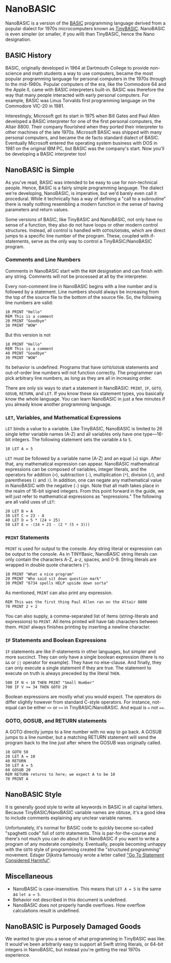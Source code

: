 # NanoBASIC

NanoBASIC is a version of the [BASIC](https://en.wikipedia.org/wiki/BASIC) programming language derived from a popular dialect for 1970s microcomputers known as [TinyBASIC](https://en.wikipedia.org/wiki/Tiny_BASIC). NanoBASIC is even simpler (or smaller, if you will) than TinyBASIC, hence the Nano designation. 

## BASIC History

BASIC, originally developed in 1964 at Dartmouth College to provide non-science and math students a way to use computers, became the most popular programming language for personal computers in the 1970s through to the mid-1980s. Popular computers of the era, like the Commodore 64 and the Apple II, came with BASIC interpreters built-in. BASIC was therefore the way that many people interacted with early personal computers. For example, BASIC was Linus Torvalds first programming language on the Commodore VIC-20 in 1981.

Interestingly, Microsoft got its start in 1975 when Bill Gates and Paul Allen developed a BASIC interpreter for one of the first personal computers, the Altair 8800. Their company flourished when they ported their interpreter to other machines of the late 1970s. Microsoft BASIC was shipped with many personal computers, and became the de facto standard dialect of BASIC. Eventually Microsoft entered the operating system business with DOS in 1981 on the original IBM PC, but BASIC was the company's start. Now you'll be developing a BASIC interpreter too!

## NanoBASIC is Simple

As you've read, BASIC was intended to be easy to use for non-technical people. Hence, BASIC is a fairly simple programming language. The dialect we're developing, NanoBASIC, is imperative, but we'd barely even call it procedural. While it technically has a way of defining a "call to a subroutine" there is really nothing resembling a modern function in the sense of having parameters and return values. 

Some versions of BASIC, like TinyBASIC and NanoBASIC, not only have no sense of a function, they also do not have loops or other modern control structures. Instead, all control is handled with `GOTO`s/`GOSUB`s, which are direct jumps to a specific line number of the program. These, coupled with if-statements, serve as the only way to control a TinyBASIC/NanoBASIC program.

### Comments and Line Numbers

Comments in NanoBASIC start with the `REM` designation and can finish with any string. Comments will not be processed at all by the interpreter.

Every non-comment line in NanoBASIC begins with a line number and is followed by a statement. Line numbers should always be increasing from the top of the source file to the bottom of the source file. So, the following line numbers are valid:

```
10 PRINT "Hello"
REM This is a comment
20 PRINT "Goodbye"
30 PRINT "WOW"
```

But this version is not

```
10 PRINT "Hello"
REM This is a comment
40 PRINT "Goodbye"
30 PRINT "WOW"
```

Its behavior is undefined. Programs that have `GOTO`/`GOSUB` statements and out-of-order line numbers will not function correctly. The programmer can pick arbitrary line numbers, as long as they are all in increasing order.

There are only six ways to start a statement in NanoBASIC: `PRINT`, `IF`, `GOTO`, `GOSUB`, `RETURN`, and `LET`. If you know these six statement types, you basically know the whole language. You can learn NanoBASIC in just a few minutes if you already know another programming language.

### `LET`, Variables, and Mathematical Expressions

`LET` binds a value to a variable. Like TinyBASIC, NanoBASIC is limited to 26 single letter variable names (A-Z) and all variables only have one type—16-bit integers. The following statement sets the variable `A` to `5`.

```
10 LET A = 5
```

`LET` must be followed by a variable name (A-Z) and an equal (`=`) sign. After that, any mathematical expression can appear. NanoBASIC mathematical expressions can be composed of variables, integer literals, and the operators for addition (`+`), subtraction (`-`), multiplication (`*`), division (`/`), and parentheses (`(` and `)`). In addition, one can negate any mathematical value in NanoBASIC with the negative (`-`) sign. Note that all math takes place in the realm of 16-bit signed integers. From this point forward in the guide, we will just refer to mathematical expressions as "expressions." The following are all valid uses of `LET`:

```
20 LET B = A
30 LET C = 23 - A
40 LET D = 5 * (24 + 25)
50 LET E = -(24 + 23 - (2 * (5 + 3)))
```

### `PRINT` Statements

`PRINT` is used for output to the console. Any string literal or expression can be output to the console. As in TINYBasic, NanoBASIC string literals can only contain the characters A-Z, a-z, spaces, and 0-9. String literals are wrapped in double quote characters (`"`).

```
10 PRINT "What a nice program"
20 PRINT "Who said sit down question mark"
30 PRINT "6734 spells HELP upside down sorta"
```

As mentioned, `PRINT` can also print any expression.

```
REM This was the first thing Paul Allen ran on the Altair 8800
70 PRINT 2 + 2
```

You can also supply, a comma-separated list of items (string-literals and expressions) to `PRINT`. All items printed will have tab characters between them. `PRINT` always finishes printing by inserting a newline character.

### `IF` Statements and Boolean Expressions

`IF` statements are like if-statements in other languages, but simpler and more succinct. They can only have a single boolean expression (there is no `&&` or `||` operator for example). They have no else-clause. And finally, they can only execute a single statement if they are true. The statement to execute on truth is always preceded by the literal `THEN`.

```
500 IF N < 10 THEN PRINT "Small Number"
700 IF V >= 34 THEN GOTO 20
```

Boolean expressions are mostly what you would expect. The operators do differ slightly however from standard C-style operators. For instance, not-equal can be either `<>` or `><` in TinyBASIC/NanoBASIC. And equal is `=` not `==`.

### GOTO, GOSUB, and RETURN statements

A GOTO directly jumps to a line number with no way to go back. A GOSUB jumps to a line number, but a matching RETURN statement will send the program back to the line just after where the GOSUB was originally called.

```
10 GOTO 50
20 LET A = 10
40 RETURN
50 LET A = 5
60 GOSUB 20
REM RETURN returns to here; we expect A to be 10
70 PRINT A
```

## NanoBASIC Style

It is generally good style to write all keywords in BASIC in all capital letters. Because TinyBASIC/NanoBASIC variable names are obtuse, it's a good idea to include comments explaining any unclear variable names. 

Unfortunately, it's normal for BASIC code to quickly become so-called "spaghetti code" full of `GOTO` statements. This is par-for-the-course and there's not much you can do about it in NanoBASIC if you want to write a program of any moderate complexity. Eventually, people becoming unhappy with the `GOTO` style of programming created the "structured programming" movement. Edsger Dijkstra famously wrote a letter called ["Go To Statement Considered Harmful"](https://en.wikipedia.org/wiki/Considered_harmful).

## Miscellaneous
- NanoBASIC is case-insensitive. This means that `LET A = 5` is the same as `let a = 5`.
- Behavior not described in this document is undefined.
- NanoBASIC does not properly handle overflows. How overflow calculations result is undefined.

## NanoBASIC is Purposely Damaged Goods

We wanted to give you a sense of what programming in TinyBASIC was like. It would've been arbitrarily easy to support all Swift string literals, or 64-bit integers in NanoBASIC, but instead you're getting the real 1970s experience.

